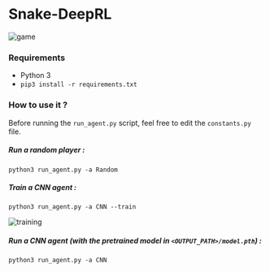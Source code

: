 # Snake-DeepRL

![game]("https://i.imgur.com/h3bJeXT.png")

### Requirements

* Python 3
* `pip3 install -r requirements.txt`

### How to use it ?

Before running the `run_agent.py` script, feel free to edit the `constants.py` file.

##### Run a random player :

```
python3 run_agent.py -a Random
```

##### Train a CNN agent :

```
python3 run_agent.py -a CNN --train
```

![training]("https://i.imgur.com/OVaNTR6.png")

##### Run a CNN agent (with the pretrained model in `<OUTPUT_PATH>/model.pth`) :

```
python3 run_agent.py -a CNN
```
